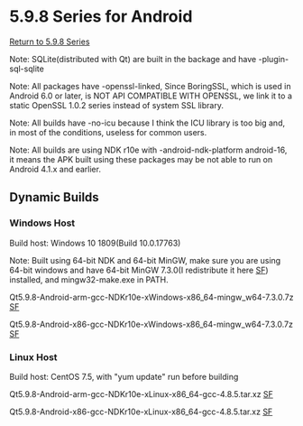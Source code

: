# 5.9.8 Series for Android

[Return to 5.9.8 Series](5.9.8-series.md)

Note: SQLite(distributed with Qt) are built in the backage and have -plugin-sql-sqlite

Note: All packages have -openssl-linked, Since BoringSSL, which is used in Android 6.0 or later, is NOT API COMPATIBLE WITH OPENSSL, we link it to a static OpenSSL 1.0.2 series instead of system SSL library. 

Note: All builds have -no-icu because I think the ICU library is too big and, in most of the conditions, useless for common users.

Note: All builds are using NDK r10e with -android-ndk-platform android-16, it means the APK built using these packages may be not able to run on Android 4.1.x and earlier.

## Dynamic Builds

### Windows Host

Build host: Windows 10 1809(Build 10.0.17763)

Note: Built using 64-bit NDK and 64-bit MinGW, make sure you are using 64-bit windows and have 64-bit MinGW 7.3.0(I redistribute it here [SF](https://sourceforge.net/projects/fsu0413-qtbuilds/files/redist/mingw-w64/mingw64-730.7z/download)) installed, and mingw32-make.exe in PATH.

Qt5.9.8-Android-arm-gcc-NDKr10e-xWindows-x86_64-mingw_w64-7.3.0.7z [SF](https://sourceforge.net/projects/fsu0413-qtbuilds/files/Qt5.9/Android/Windows-x86_64-hosted/Qt5.9.8-Android-arm-gcc-NDKr10e-xWindows-x86_64-mingw_w64-7.3.0.7z/download)

Qt5.9.8-Android-x86-gcc-NDKr10e-xWindows-x86_64-mingw_w64-7.3.0.7z [SF](https://sourceforge.net/projects/fsu0413-qtbuilds/files/Qt5.9/Android/Windows-x86_64-hosted/Qt5.9.8-Android-x86-gcc-NDKr10e-xWindows-x86_64-mingw_w64-7.3.0.7z/download)

### Linux Host

Build host: CentOS 7.5, with "yum update" run before building

Qt5.9.8-Android-arm-gcc-NDKr10e-xLinux-x86_64-gcc-4.8.5.tar.xz [SF](https://sourceforge.net/projects/fsu0413-qtbuilds/files/Qt5.9/Android/Linux-x86_64-hosted/Qt5.9.8-Android-arm-gcc-NDKr10e-xLinux-x86_64-gcc-4.8.5.tar.xz/download)

Qt5.9.8-Android-x86-gcc-NDKr10e-xLinux-x86_64-gcc-4.8.5.tar.xz [SF](https://sourceforge.net/projects/fsu0413-qtbuilds/files/Qt5.9/Android/Linux-x86_64-hosted/Qt5.9.8-Android-x86-gcc-NDKr10e-xLinux-x86_64-gcc-4.8.5.tar.xz/download)
